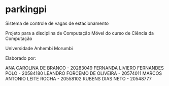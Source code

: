 # parkingpi
Sistema de controle de vagas de estacionamento

Projeto para a disciplina de Computação Móvel do curso de Ciência da Computação 

Universidade Anhembi Morumbi

Elaborado por:

ANA CAROLINA DE BRANCO - 20283049
FERNANDA LIVIERO FERNANDES POLO - 20584180
LEANDRO FORCEMO DE OLIVEIRA - 20574011
MARCOS ANTONIO LEITE ROCHA - 20558102
RUBENS DIAS NETO - 20548777
